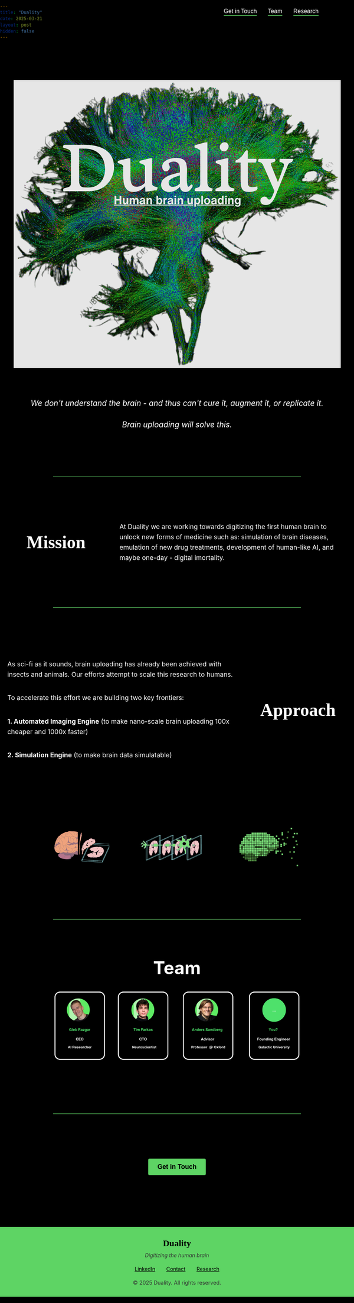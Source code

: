 ```yaml
---
title: "Duality"
date: 2025-03-21
layout: post
hidden: false
---
```

<!-- URL of the post: https://glebrazgar.github.io/Duality/ -->

<!-- STYLING THE PAGE -->

<style>
  html {
    overflow-x: hidden; /* Prevent horizontal scrolling */
    position: relative; /* Needed for overflow to work properly */
    width: 100%;
    margin: 0 !important;
    padding: 0 !important;
    min-height: 100vh; /* Use viewport height */
    background-color: black !important; /* Keep background black for overscroll */
    max-width: 100vw; /* Limit to viewport width */
    box-sizing: border-box; /* Include padding in width calculation */
  }
  
  body {
    background-color: black !important;
    color: white !important;
    max-width: 100vw !important; /* Use viewport width */
    width: 100% !important;
    padding: 0 !important;
    margin: 0 !important;
    display: flex;
    flex-direction: column;
    min-height: 100vh; /* Use viewport height */
    overflow: hidden; /* Prevent any overflow */
  }
  
  /* Force the page to end at the footer */
  body::after {
    display: none !important;
    content: none !important;
  }
  
  /* Hide the site header (top navigation bar) */
  .site-header {
    display: none !important;
  }
  
  /* Hide the post header (title and meta) */
  .post-header {
    display: none !important;
  }
  
  /* Hide the share links */
  .share-links {
    display: none !important;
  }
  
  /* Hide the navigation links at the bottom */
  .post_navi {
    display: none !important;
  }
  
  .site-footer, footer {
    display: none !important;
    height: 0 !important;
    margin: 0 !important;
    padding: 0 !important;
    visibility: hidden !important;
  }
  
  .site-title, .site-title:visited, .site-nav .page-link {
    color: white !important;
  }
  
  /* Override theme width constraints */
  .page-content {
    padding: 0 !important;
    max-width: 100% !important;
    width: 100% !important;
    overflow: hidden; /* Prevent any overflow */
    margin-bottom: 0 !important; /* No bottom margin */
    flex: 1 0 auto; /* Allow content to grow but not shrink */
    box-sizing: border-box; /* Include padding in width calculation */
  }
  
  .wrapper {
    max-width: 100% !important;
    width: 100% !important;
    padding: 0 !important; /* Remove horizontal padding */
    margin: 0 !important;
    overflow: hidden; /* Prevent any overflow */
    box-sizing: border-box; /* Include padding in width calculation */
  }
  
  .post-content {
    background-color: black;
    color: white;
    padding: 20px 0; /* Vertical padding only */
    border-radius: 8px;
    max-width: 100% !important;
    width: 100% !important;
    overflow: hidden; /* Prevent any overflow */
    margin-bottom: 0 !important; /* No bottom margin */
    box-sizing: border-box; /* Include padding in width calculation */
  }
  
  .post-content a {
    color: #00aaff; /* Make links a bright blue color for better visibility on black */
  }
  
  .post-content img {
    mix-blend-mode: normal !important; /* Override any mix-blend-mode settings */
  }
  
  .share-links a {
    color: #00aaff !important;
  }
  
  /* Navigation buttons - now text with underline */
  .nav-buttons {
    position: fixed;
    top: 20px;
    right:10%; /* Moved to 35% from the right edge */
    z-index: 1000;
    display: flex;
    gap: 30px;
  }
  
  .nav-button {
    background-color: transparent;
    color: white;
    border: none;
    padding: 8px 0;
    font-size: 1rem;
    cursor: pointer;
    transition: all 0.3s ease;
    text-decoration: underline;
    text-decoration-color: #5ED464;
    text-decoration-thickness: 2px;
    text-underline-offset: 5px;
  }
  
  .nav-button:hover {
    color: #5ED464;
  }
  
  /* Horizontal divider */
  .section-divider {
    border-top: 1px solid #5ED464;
    border-bottom: none;
    border-left: none;
    border-right: none;
    width: 70%;
    margin: 40px auto;
  }
  
  /* Main header image */
  .header-image {
    max-width: 100%;
    height: auto;
    mix-blend-mode: normal;
    opacity: 0.9;
    margin-top: 80px; /* Added top margin (approximately 20% of image height) */
  }
  
  /* Motivation section - centered italic text */
  .motivation-text {
    font-style: italic;
    text-align: center;
    max-width: 800px;
    margin: 60px auto;
    font-size: 1.3rem;
    line-height: 1.8;
    padding: 0 20px;
  }
  
  /* Alternating layout styles */
  .section-row {
    display: flex;
    margin: 60px auto;
    max-width: 1200px;
    width: 100%;
    min-height: 150px; /* Set minimum height to ensure proper centering */
    align-items: center; /* Center items vertically */
  }
  
  .section-row.reverse {
    flex-direction: row-reverse;
  }
  
  .section-title-container {
    width: 30%;
    display: flex;
    align-items: center; /* Vertically center the title */
    justify-content: center;
    padding: 20px;
    height: 100%; /* Match height of parent */
    position: relative; /* For absolute positioning fallback */
  }
  
  .section-title {
    font-size: 3rem;
    font-weight: bold;
    text-align: center;
    font-family: "Times New Roman", Times, serif;
    position: relative; /* Enable positioning */
    top: 50%; /* Position at middle */
    transform: translateY(-50%); /* Offset by half height for perfect centering */
    width: 100%; /* Full width of container */
    margin: 0; /* Remove default margins */
  }
  
  .section-content {
    width: 70%;
    font-size: 1.1rem;
    line-height: 1.6;
    padding: 20px;
    text-align: left !important; /* Force left alignment */
    display: flex; /* Use flexbox */
    flex-direction: column; /* Stack content vertically */
    justify-content: center; /* Center content vertically */
    height: 100%; /* Match height of parent */
  }
  
  /* Ensure all text elements within section content are left-aligned */
  .section-content p, 
  .section-content div, 
  .section-content span, 
  .section-content strong, 
  .section-content em {
    text-align: left !important; /* Force left alignment for all text elements */
    width: 100%; /* Full width */
    margin-left: 0; /* No left margin */
    padding-left: 0; /* No left padding */
  }
  
  /* Ensure consistent vertical alignment on all browsers */
  @supports (display: flex) {
    .section-row {
      display: flex;
      align-items: center;
    }
    
    .section-title-container, .section-content {
      display: flex;
      align-items: center;
    }
    
    .section-title {
      position: static; /* Reset position */
      top: auto; /* Reset top */
      transform: none; /* Reset transform */
    }
  }
  
  /* Centered section style */
  .centered-section {
    margin: 60px auto;
    max-width: 100% !important; /* Ensure no width constraints */
    width: 100%;
  }
  
  .centered-title {
    font-size: 3rem;
    font-weight: bold;
    margin-bottom: 30px;
    text-align: center;
  }
  
  .centered-content {
    font-size: 1.1rem;
    line-height: 1.6;
    padding: 0 20px;
    max-width: 800px;
    margin: 0 auto;
    text-align: center;
  }
  
  /* Team section specific styling */
  .team-image {
    width: 70%; /* Width for team images */
    height: auto;
    margin: 20px auto 40px; /* Center horizontally with auto left/right margins */
    max-width: none; /* Ensure it's not constrained by container */
    display: block; /* Needed for margin auto to work */
  }
  
  /* Approach visualization specific styling */
  .approach-image {
    width: 70%; /* 70% of screen width */
    height: auto;
    margin: 20px auto 40px; /* Center horizontally with auto left/right margins */
    max-width: none; /* Ensure it's not constrained by container */
    display: block; /* Needed for margin auto to work */
  }
  
  /* Responsive adjustments */
  @media (max-width: 768px) {
    .section-row, .section-row.reverse {
      flex-direction: column;
    }
    
    .section-title-container, .section-content {
      width: 100%;
      padding: 10px 15px; /* Added horizontal padding */
      box-sizing: border-box; /* Ensure padding is included in width */
    }
    
    .section-title {
      font-size: 2.5rem; /* Slightly smaller font on mobile */
      word-wrap: break-word; /* Ensure long words break */
    }
    
    .section-content {
      font-size: 1rem; /* Slightly smaller font on mobile */
      word-wrap: break-word; /* Ensure long words break */
    }
    
    .nav-buttons {
      top: 10px;
      right: 10%; /* Adjusted for mobile */
    }
    
    .nav-button {
      padding: 5px 0;
      font-size: 0.9rem;
    }
    
    .header-image {
      margin-top: 60px; /* Smaller top margin on mobile */
    }
    
    .motivation-text {
      font-size: 1.1rem;
      line-height: 1.6;
      margin: 40px auto;
      padding: 0 15px; /* Added horizontal padding */
      word-wrap: break-word; /* Ensure long words break */
    }
    
    .centered-content {
      padding: 0 15px; /* Added horizontal padding */
      word-wrap: break-word; /* Ensure long words break */
    }
    
    .team-image {
      width: 90%; /* Maintain width on mobile */
    }
    
    .centered-title {
      font-size: 2.5rem; /* Slightly smaller font on mobile */
      padding: 0 15px; /* Added horizontal padding */
      word-wrap: break-word; /* Ensure long words break */
    }
    
    .custom-footer {
      padding: 20px 15px; /* Added horizontal padding */
    }
  }
  
  /* Add word-wrap to all text containers */
  .section-content, .centered-content, .motivation-text, .footer-content {
    word-wrap: break-word;
    overflow-wrap: break-word;
    hyphens: auto;
  }
  
  /* Custom footer styling with green background */
  .custom-footer {
    background-color: #5ED464; /* Green background */
    color: black; /* Text is black for contrast */
    padding: 30px 0;
    margin-top: 60px;
    margin-bottom: 0 !important; /* Ensure no bottom margin */
    border-top: 1px solid #5ED464; /* Match background */
    text-align: center;
    width: 100%;
    position: relative; /* Add position relative */
    z-index: 10; /* Ensure it's above other elements */
    box-sizing: border-box; /* Include padding in width calculation */
    overflow: hidden; /* Prevent overflow */
  }
  
  /* Create a pseudo-element to cover any space below the footer */
  .custom-footer::after {
    content: "";
    display: block;
    position: absolute;
    bottom: -1000px; /* Extend well below the viewport */
    left: 0;
    width: 100%;
    height: 1000px; /* Tall enough to cover any space */
    background-color: #5ED464; /* Match footer color */
    z-index: 5; /* Below footer content but above other elements */
  }
  
  /* Hide any potential elements after the footer */
  .custom-footer ~ * {
    display: none !important;
  }
  
  .footer-content {
    max-width: 800px;
    margin: 0 auto;
    padding: 0 20px;
  }
  
  .footer-logo {
    font-size: 1.5rem;
    font-weight: bold;
    margin-bottom: 10px;
    font-family: "Times New Roman", Times, serif;
    color: black; /* Explicitly set to black */
  }
  
  .footer-tagline {
    font-style: italic;
    margin-bottom: 20px;
    color: #333; /* Darker gray for better contrast on green */
  }
  
  .footer-links {
    display: flex;
    justify-content: center;
    gap: 30px;
    margin: 20px 0;
  }
  
  .footer-link {
    color: black; /* Already black */
    text-decoration: underline; /* Add underline */
    transition: color 0.3s ease;
  }
  
  .footer-link:hover {
    color: white; /* Changed hover color to white for contrast on green */
  }
  
  .footer-copyright {
    font-size: 0.9rem;
    color: #333; /* Darker gray for better contrast on green */
    margin-top: 20px;
  }
  
  /* Fix for potential scrollbar issues */
  ::-webkit-scrollbar {
    width: 0px;
    background: transparent;
  }
  
  /* Contact button styling */
  .contact-button {
    background-color: #5ED464;
    color: black;
    border: none;
    padding: 12px 25px;
    font-size: 1.1rem;
    border-radius: 4px;
    cursor: pointer;
    margin: 20px auto;
    display: block;
    font-weight: bold;
    transition: background-color 0.3s ease;
  }
  
  .contact-button:hover {
    background-color: #4BC054;
  }
  
  .email-text {
    margin-top: 15px;
    font-size: 1rem;
    color: #ccc;
  }
</style>

<!-- Ensure proper viewport setting -->
<meta name="viewport" content="width=device-width, initial-scale=1.0, maximum-scale=1.0, user-scalable=no">

<!-- Navigation buttons -->
<div class="nav-buttons">
  <button class="nav-button" onclick="document.getElementById('contact-section').scrollIntoView({behavior: 'smooth'})">Get in Touch</button>
  <button class="nav-button" onclick="document.getElementById('team-section').scrollIntoView({behavior: 'smooth'})">Team</button>
  <button class="nav-button" onclick="window.location.href='https://glebrazgar.github.io/Connectomics/'">Research</button>
</div>

<!-- URL of the post: https://glebrazgar.github.io/Duality/ -->

<!-- FINISH STYLING THE PAGE -->






<p align="center"><img src="../images/duality.png" alt="Alt text" class="header-image"></p>

<!-- Motivation section as centered italic text -->
<div class="motivation-text">
  We don't understand the brain - and thus can't cure it, augment it, or replicate it. <br>

  Brain uploading will solve this.
</div>

<hr class="section-divider">

<!-- Objective section with title on left, content on right (standard layout) -->
<div class="section-row">
  <div class="section-title-container">
    <div class="section-title">Mission</div>
  </div>
  <div class="section-content">
    At Duality we are working towards digitizing the first human brain to unlock new forms of medicine such as: simulation of brain diseases, emulation of new drug treatments, development of human-like AI, and maybe one-day - digital imortality.
  </div>
</div>

<hr class="section-divider">

<!-- Approach section with content on left, title on right (reversed layout) -->
<div class="section-row reverse">
  <div class="section-title-container">
    <div class="section-title">Approach</div>
  </div>
  <div class="section-content">
    <p style="text-align: left !important;">As sci-fi as it sounds, brain uploading has already been achieved with insects and animals. Our efforts attempt to scale this research to humans.</p>
    <p style="text-align: left !important;">To accelerate this effort we are building two key frontiers:</p>
    <p style="text-align: left !important;"><strong>1. Automated Imaging Engine</strong> (to make nano-scale brain uploading 100x cheaper and 1000x faster)</p>
    <p style="text-align: left !important;"><strong>2. Simulation Engine</strong> (to make brain data simulatable)</p>
  </div>
</div>

<!-- Approach visualization image -->
<div id="approach-visualization" class="centered-section">
  <img src="../images/approach.jpg" alt="Approach Visualization" class="approach-image">
</div>

<hr class="section-divider">

<!-- Team section with centered title and image properly integrated -->
<div id="team-section" class="centered-section">
  <div class="centered-title">Team</div>
  <img src="../images/team2.jpg" alt="Team" class="team-image">
</div>

<hr class="section-divider">

<div id="contact-section" class="centered-section">
  <div class="centered-content">
    <button class="contact-button" onclick="window.location.href='https://glebrazgar.github.io/Duality-Contact/'">Get in Touch</button>
  </div>
</div>

<!-- Custom Footer - make sure this is the last element -->
<div class="custom-footer">
  <div class="footer-content">
    <div class="footer-logo">Duality</div>
    <div class="footer-tagline">Digitizing the human brain</div>
    <div class="footer-links">
      <a href="https://www.linkedin.com/in/gleb-razgar-6931a7220" class="footer-link">LinkedIn</a>
      <a href="mailto:contact@duality.ai" class="footer-link">Contact</a>
      <a href="#" class="footer-link">Research</a>
    </div>
    <div class="footer-copyright">© 2025 Duality. All rights reserved.</div>
  </div>
</div>
<!-- End of page content - nothing should be after this -->

